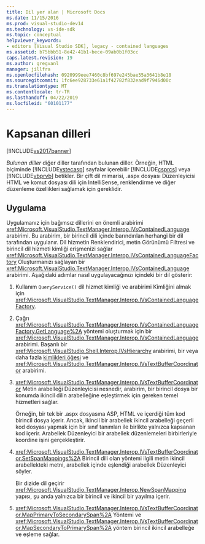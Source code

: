 ```yaml
---
title: Dil yer alan | Microsoft Docs
ms.date: 11/15/2016
ms.prod: visual-studio-dev14
ms.technology: vs-ide-sdk
ms.topic: conceptual
helpviewer_keywords:
- editors [Visual Studio SDK], legacy - contained languages
ms.assetid: b75bbb51-8e42-41b1-bece-09ab0b1f03cc
caps.latest.revision: 19
ms.author: gregvanl
manager: jillfra
ms.openlocfilehash: 0920999eee7460c8bf697e245bae55a3641b8e18
ms.sourcegitcommit: 1fc6ee928733e61a1f42782f832ead9f7946d00c
ms.translationtype: MT
ms.contentlocale: tr-TR
ms.lasthandoff: 04/22/2019
ms.locfileid: "60101177"
---
```

# <a name="contained-languages"></a>Kapsanan dilleri
[!INCLUDE[vs2017banner](../includes/vs2017banner.md)] 

*Bulunan diller* diğer diller tarafından bulunan diller. Örneğin, HTML biçiminde [!INCLUDE[vstecasp](../includes/vstecasp-md.md)] sayfalar içerebilir [!INCLUDE[csprcs](../includes/csprcs-md.md)] veya [!INCLUDE[vbprvb](../includes/vbprvb-md.md)] betikler. Bir çift dil mimarisi, .aspx dosyası Düzenleyicisi HTML ve komut dosyası dili için IntelliSense, renklendirme ve diğer düzenleme özellikleri sağlamak için gereklidir.  
  
## <a name="implementation"></a>Uygulama  
 Uygulamanız için bağımsız dillerini en önemli arabirimi <xref:Microsoft.VisualStudio.TextManager.Interop.IVsContainedLanguage> arabirimi. Bu arabirim, bir birincil dili içinde barındırılan herhangi bir dil tarafından uygulanır. Dil hizmetin Renklendirici, metin Görünümü Filtresi ve birincil dil hizmeti kimliği erişmenizi sağlar <xref:Microsoft.VisualStudio.TextManager.Interop.IVsContainedLanguageFactory> Oluşturmanızı sağlayan bir <xref:Microsoft.VisualStudio.TextManager.Interop.IVsContainedLanguage> arabirimi. Aşağıdaki adımlar nasıl uygulayacağınızı içindeki bir dil gösterir:  
  
1. Kullanım `QueryService()` dil hizmet kimliği ve arabirimi Kimliğini almak için <xref:Microsoft.VisualStudio.TextManager.Interop.IVsContainedLanguageFactory>.  
  
2. Çağrı <xref:Microsoft.VisualStudio.TextManager.Interop.IVsContainedLanguageFactory.GetLanguage%2A> yöntemi oluşturmak için bir <xref:Microsoft.VisualStudio.TextManager.Interop.IVsContainedLanguage> arabirimi. Başarılı bir <xref:Microsoft.VisualStudio.Shell.Interop.IVsHierarchy> arabirimi, bir veya daha fazla [kimlikleri öğesi](<xref:Microsoft.VisualStudio.VSConstants.VSITEMID>) ve <xref:Microsoft.VisualStudio.TextManager.Interop.IVsTextBufferCoordinator> arabirimi.  
  
3. <xref:Microsoft.VisualStudio.TextManager.Interop.IVsTextBufferCoordinator> Metin arabelleği Düzenleyicisi nesnedir, arabirim, bir birincil dosya bir konumda ikincil dilin arabelleğine eşleştirmek için gereken temel hizmetleri sağlar.  
  
     Örneğin, bir tek bir .aspx dosyasına ASP, HTML ve içerdiği tüm kod birincil dosya içerir. Ancak, ikincil bir arabellek ikincil arabelleği geçerli kod dosyası yapmak için bir sınıf tanımları ile birlikte yalnızca kapsanan kod içerir. Arabellek Düzenleyici bir arabellek düzenlemeleri birbirleriyle koordine işini gerçekleştirir.  
  
4. <xref:Microsoft.VisualStudio.TextManager.Interop.IVsTextBufferCoordinator.SetSpanMappings%2A> Birincil dili olan yöntemi ilgili metin ikincil arabellekteki metni, arabellek içinde eşlendiği arabellek Düzenleyici söyler.  
  
     Bir dizide dil geçirir <xref:Microsoft.VisualStudio.TextManager.Interop.NewSpanMapping> yapısı, şu anda yalnızca bir birincil ve ikincil bir yayılma içerir.  
  
5. <xref:Microsoft.VisualStudio.TextManager.Interop.IVsTextBufferCoordinator.MapPrimaryToSecondarySpan%2A> Yöntemi ve <xref:Microsoft.VisualStudio.TextManager.Interop.IVsTextBufferCoordinator.MapSecondaryToPrimarySpan%2A> yöntem birincil ikincil arabelleğe ve eşleme sağlar.

